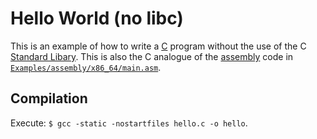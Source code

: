 # Hello World (no libc)
This is an example of how to write a [C][c] program without the use of the C [Standard Libary][stdlib].
This is also the C analogue of the [assembly][asm] code in [`Examples/assembly/x86_64/main.asm`][asmcode].

## Compilation
Execute: `$ gcc -static -nostartfiles hello.c -o hello`.


[asm]: https://en.wikipedia.org/wiki/Assembly_language
[asmcode]: https://github.com/tyler-cromwell/Examples/blob/master/assembly/x86_64/main.asm
[c]: https://en.wikipedia.org/wiki/C_(programming_language)
[stdlib]: https://en.wikipedia.org/wiki/Standard_library
